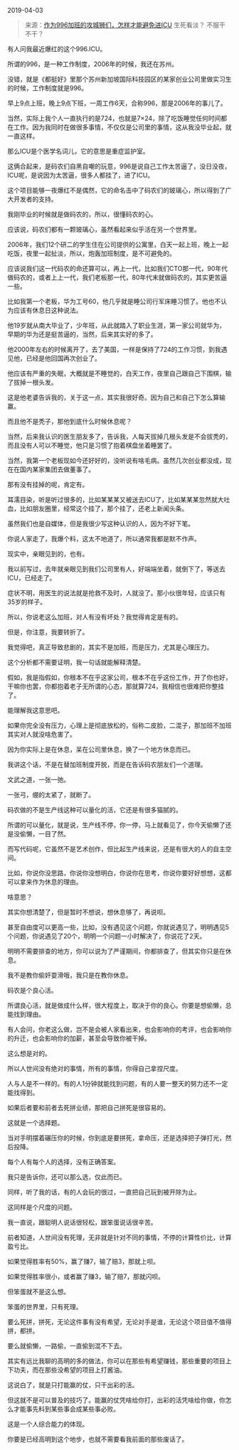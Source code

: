 2019-04-03

> 来源：[作为996加班的攻城狮们，怎样才能避免进ICU](http://mp.weixin.qq.com/s?__biz=MzU0MjYwNDU2Mw==&mid=2247486084&idx=1&sn=8542238848816b21218a006bc79149e9&chksm=fb1966f8cc6eefee30b6ee5227b780a39d8fb3b63bf5996f8d3ca75184f284c455cb2d36bb2f&scene=27#wechat_redirect)
> 生死看淡？ 不服干不干？

有人问我最近爆红的这个996.ICU。

  

所谓的996，是一种工作制度，2006年的时候，我还在苏州。

  

没错，就是《都挺好》里那个苏州新加坡国际科技园区的某家创业公司里做实习生的时候，工作制度就是996。

  

早上9点上班，晚上9点下班，一周工作6天，合称996，那是2006年的事儿了。

  

当然，实际上我个人一直执行的是724，也就是7×24，除了吃饭睡觉任何时间都在工作。因为我同时在做很多事情，不仅仅是公司里的事情，这从我没毕业起，就一直这样。

  

那么ICU是个医学名词儿，它的意思是重症监护室。

  

这俩合起来，是码农们自黑自嘲的玩意，996是说自己工作太苦逼了，没日没夜，ICU呢，是说因为太苦逼，很多人都挂了，进了ICU。

  

这个项目能够一夜爆红不是偶然，它的命名击中了码农们的玻璃心，所以得到了广大开发者的支持。

  

我刚毕业的时候就是做码农的，所以，很懂码农的心。

  

应该说，码农们都有一颗玻璃心，虽然看起来似乎活在另一个世界里。

  

2006年，我们12个研二的学生住在公司提供的公寓里，白天一起上班，晚上一起吃饭，夜里一起扯淡，所以，炮轰加班制度，是不可避免的。

  

应该说我们这一代码农的命还算可以，再上一代，比如我们CTO那一代，90年代做码农的，或者上上一代，我们老板那一代，80年代末就做码农的，其实更苦逼一些。

  

比如我第一个老板，华为工号60，他几乎就是睡公司行军床睡习惯了。他也不认为应该有休息日这种说法。

  

他19岁就从南大毕业了，少年班，从此就踏入了职业生涯，第一家公司就华为，早期的华为还是挺苦逼的，当然，后来其实好的多了。

  

他2000年左右的时候离开了，去了美国，一样是保持了724的工作习惯，到我遇见他，已经是他回国再次创业了。

  

他应该有严重的失眠，大概就是不睡觉的，白天工作，夜里自己跟自己下围棋，输了拔掉一根头发。

  

这是他老婆告诉我的，关于这一点，其实我很好奇。因为自己和自己下怎么算输赢。

  

而且他不是秃子，那他到底什么时候休息呢？

  

当然，后来我认识的医生朋友多了，告诉我，人每天拔掉几根头发是不会拔秃的，而且没有人可以不睡觉，他只是习惯了抱着棋盘坐着睡罢了。

  

当然，我第一个老板现如今还好好的，没听说有啥毛病。虽然几次创业都没成，现在在国内某家集团去做董事了。

  

那有没有挂掉的呢，肯定有。

  

耳濡目染，听是听过很多的，比如某某某又被送去ICU了，比如某某某忽然就大吐血，比如朋友圈里，经常这个挂了，那个挂了，还老上新闻头条。

  

虽然我们也是自媒体，但是我很少写这种认识的人，因为不好下笔。

  

你说人家走了，我爆个料，这太不地道了，所以通常我都是默不作声。

  

现实中，亲眼见到的，也有。

  

我以前写过，去年就亲眼见到我们公司里有人，好端端坐着，就倒下了，等送去ICU，已经走了。

  

症状不明，用医生的说法就是抢救不及时，人就没了。那小伙很年轻，应该只有35岁的样子。

  

所以，你说老这么加班，对人有没有坏处？我觉得肯定是有的。

  

但是，你注意，我要转折了。

  

我觉得吧，真正导致悲剧的，其实不是加班，而是压力，尤其是心理压力。

  

这个分析都不需要证明，我一句话就能解释清楚。

  

假如，我是指假如，你根本不在乎这家公司，根本不在乎这份工作，开了你也好，干嘛你也罢，你都抱着老子无所谓的心态，那就算724，我相信也很难把你整挂了。

  

能理解我这意思吧。

  

如果你完全没有压力，心理上是彻底放松的，俗称二皮脸，二混子，那加班不加班其实对人就没啥危害了。

  

因为你实际上是在休息，呆在公司里休息，换了一个地方休息而已。

  

我讲这个话，不是在替加班制度开脱，而是在告诉码农朋友们一个道理。

  

文武之道，一张一弛。

  

一张弓，绷的太紧了，就断了。

  

码农做的不是生产线这种可以量化的活，它还是有很多猫腻的。

  

所谓的可以量化，就是说，生产线不停，你一停，马上就看见了，你今天偷懒了还是没偷懒，一目了然。

  

而写代码呢，它虽然不是艺术创作，但比起生产线来说，还是有很大的人的自主空间。

  

比如，你说你没思路，你说你没想明白，你说你在思考，你说你要好好想想，这都可以拿来作为休息的理由。

  

啥意思？

  

其实你想清楚了，但是暂时不想说，想休息够了，再说呗。

  

甚至自由度可以更高一些，比如，没有遇见这个问题，你就说遇见了，明明遇见5个问题，你说遇见了20个，明明一个问题一小时解决了，你说花了2天。

  

明明不需要排查的地方，你可以说为了严谨期间，你都排查了，但其实你只是在休息。

  

我不是教你偷奸耍滑哦，我只是在教你休息。

  

码农是个良心活。

  

所谓良心活，就是做成什么样，很大程度上，取决于你的良心。你要是想偷懒，总能找到理由。

  

有人会问，你老这么做，岂不是会被人家看出来，也会影响你的考评，也会影响你的升迁，也会影响你的加薪，甚至会导致你被干掉。

  

这么想是对的。

  

所以人世间没有绝对的事情，所有的事情，你得自己拿捏尺度。

  

人与人是不一样的。有的人1分钟就能找到问题，有的人要一整天的努力还不一定能找得到。

  

如果后者要和前者去死拼业绩，那把自己拼死是很容易的。

  

这就是一个选择题。

  

当对手明摆着碾压你的时候，你到底是要拼死，拿命压，还是选择把子弹打光，然后投降。

  

每个人有每个人的选择，没有正确答案。

  

我只是告诉你，还可以那么选，仅此而已。

  

同样，听了我的话，有的人会玩的很过，一直把自己玩到被开除为止。

  

这同样是个尺度的问题。

  

我一直说，跟聪明人说话很轻松，跟笨蛋说话很辛苦。

  

前者知道，人世间没有死理，无非就是针对不同的事情，不停的计算性价比，计算盈亏比。

  

如果觉得胜率有50%，赢了赚7，输了赔3，那就上呗。

  

如果觉得胜率很小，或者赢了赚3，输了赔7，那就闪呗。

  

但笨蛋就不是这么想。

  

笨蛋的世界里，只有死理。

  

要么死拼，拼死，无论这件事有没有希望，无论对手是谁，无论这个项目值不值得拼，都拼。

  

要么就偷懒，一路偷，一直偷到混不下去。

  

其实有远比我聊的高明的多的做法，你可以在那些有希望赚钱，那些重要的项目上下功夫，而在那些没希望的项目上打酱油。

  

这说白了，就是只打能赢的仗，只干出彩的活。

  

但这就不是可以普及的技巧了。能赢的仗凭啥给你打，出彩的活凭啥给你做，你怎么才能事先料到某些事会成某些事必败。

  

这是一个人综合能力的体现。

  

你要是已经高明到这个地步，也就不需要看我前面的那些废话了。

